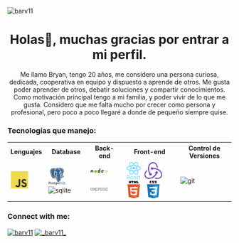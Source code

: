 <p align="left"> <img src="https://komarev.com/ghpvc/?username=barv11&label=Profile%20views&color=0e75b6&style=flat" alt="barv11" /> </p>

<h1 align="center">Holas👋, muchas gracias por entrar a mi perfil.</h1>
<p align="center">Me llamo Bryan, tengo 20 años, me considero una persona curiosa, dedicada, cooperativa en equipo y dispuesto a aprende de otros.
 Me gusta poder aprender de otros, debatir soluciones y compartir conocimientos.
Como motivación principal tengo a mi familia, y poder vivir de lo que me gusta.
Considero que me falta mucho por crecer como persona y profesional, pero poco a poco llegaré a donde de pequeño siempre quise.</p>



<h3 align="left">Tecnologías que manejo:</h3>
 
<table style="width:100%">
  <tr>
    <th>Lenguajes</th>
    <th>Database</th>
    <th>Back-end</th>
    <th>Front-end</th>
    <th>Control de Versiones</th>
  </tr>
  <tr>
    <td>
      <img src="https://raw.githubusercontent.com/devicons/devicon/master/icons/javascript/javascript-original.svg" alt="javascript" width="40" height="40"/>
    </td>
    <td>
      <img src="https://raw.githubusercontent.com/devicons/devicon/master/icons/postgresql/postgresql-original-wordmark.svg" alt="postgresql" width="40" height="40"/>
      <img src="https://www.vectorlogo.zone/logos/sqlite/sqlite-icon.svg" alt="sqlite" width="40" height="40"/>
    </td>
    <td>
      <img src="https://raw.githubusercontent.com/devicons/devicon/master/icons/nodejs/nodejs-original-wordmark.svg" alt="nodejs" width="40" height="40"/>
      <img src="https://raw.githubusercontent.com/devicons/devicon/master/icons/express/express-original-wordmark.svg" alt="express" width="40" height="40"/>
    </td>
    <td>
      <img src="https://raw.githubusercontent.com/devicons/devicon/master/icons/react/react-original-wordmark.svg" alt="react" width="40" height="40"/>
      <img src="https://raw.githubusercontent.com/devicons/devicon/master/icons/redux/redux-original.svg" alt="redux" width="40" height="40"/>
      <img src="https://raw.githubusercontent.com/devicons/devicon/master/icons/html5/html5-original-wordmark.svg" alt="html5" width="40" height="40"/>
      <img src="https://raw.githubusercontent.com/devicons/devicon/master/icons/css3/css3-original-wordmark.svg" alt="css3" width="40" height="40"/>
    </td>
    <td>
      <img src="https://www.vectorlogo.zone/logos/git-scm/git-scm-icon.svg" alt="git" width="40" height="40"/>
    </td>
  </tr>
</table>


<h3 align="left">Connect with me:</h3>
<p align="left">
<a href="https://linkedin.com/in/barv11" target="blank"><img align="center" src="https://raw.githubusercontent.com/rahuldkjain/github-profile-readme-generator/master/src/images/icons/Social/linked-in-alt.svg" alt="barv11" height="30" width="40" /></a>
<a href="https://instagram.com/_barv11_" target="blank"><img align="center" src="https://raw.githubusercontent.com/rahuldkjain/github-profile-readme-generator/master/src/images/icons/Social/instagram.svg" alt="_barv11_" height="30" width="40" /></a>
</p>

